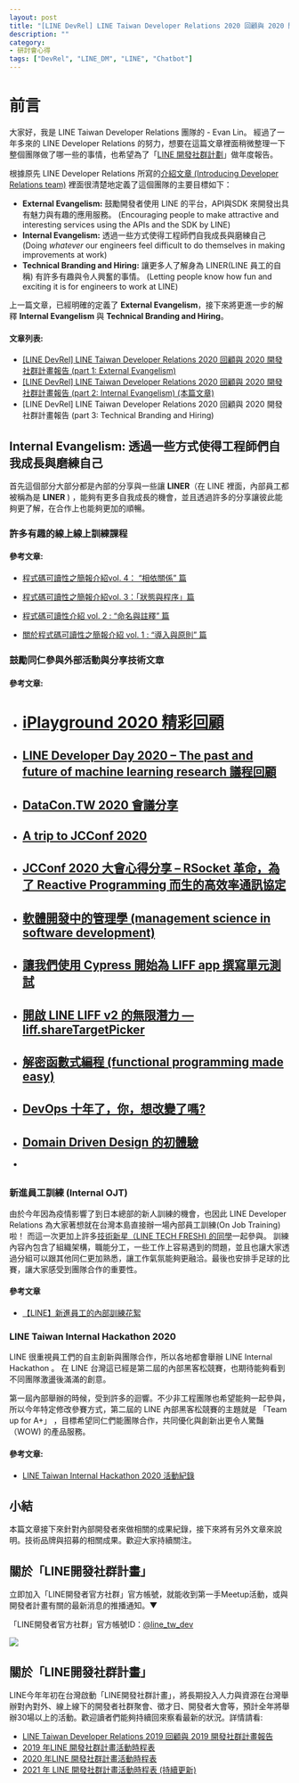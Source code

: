 ```yaml
---
layout: post
title: "[LINE DevRel] LINE Taiwan Developer Relations 2020 回顧與 2020 開發社群計畫報告 (part 2: Internal Evangelism)"
description: ""
category: 
- 研討會心得
tags: ["DevRel", "LINE_DM", "LINE", "Chatbot"]
---
```




# 前言

大家好，我是 LINE Taiwan Developer Relations 團隊的  - Evan Lin。 經過了一年多來的 LINE Developer Relations 的努力，想要在這篇文章裡面稍微整理一下整個團隊做了哪一些的事情，也希望為了「[LINE 開發社群計劃](https://engineering.linecorp.com/zh-hant/blog/line-taiwan-developer-relations-2019-plan/)」做年度報告。

根據原先 LINE Developer Relations 所寫的[介紹文章 (Introducing Developer Relations team)](https://engineering.linecorp.com/en/blog/introducing-developer-relations-team/) 裡面很清楚地定義了這個團隊的主要目標如下：

- **External Evangelism:** 鼓勵開發者使用 LINE 的平台，API與SDK 來開發出具有魅力與有趣的應用服務。 (Encouraging people to make attractive and interesting services using the APIs and the SDK by LINE) 
- **Internal Evangelism:** 透過一些方式使得工程師們自我成長與磨練自己 (Doing *whatever* our engineers feel difficult to do themselves in making improvements at work)
- **Technical Branding and Hiring:** 讓更多人了解身為 LINER(LINE 員工的自稱) 有許多有趣與令人興奮的事情。 (Letting people know how fun and exciting it is for engineers to work at LINE)

上一篇文章，已經明確的定義了 **External Evangelism**，接下來將更進一步的解釋 **Internal Evangelism** 與 **Technical Branding and Hiring**。

#### 文章列表:

- [[LINE DevRel] LINE Taiwan Developer Relations 2020 回顧與 2020 開發社群計畫報告 (part 1: External Evangelism)](http://www.evanlin.com/devrel-2020-1/)
- [[LINE DevRel] LINE Taiwan Developer Relations 2020 回顧與 2020 開發社群計畫報告 (part 2: Internal Evangelism)  (本篇文章)](http://www.evanlin.com/devrel-2020-2/)
- [LINE DevRel] LINE Taiwan Developer Relations 2020 回顧與 2020 開發社群計畫報告 (part 3: Technical Branding and Hiring)

##  **Internal Evangelism:** 透過一些方式使得工程師們自我成長與磨練自己

<script async class="speakerdeck-embed" data-id="5e0fd8e4633d4fb892dd2ee930057642" data-ratio="1.77777777777778" src="//speakerdeck.com/assets/embed.js"></script>


首先這個部分大部分都是內部的分享與一些讓 **LINER**（在 LINE 裡面，內部員工都被稱為是 **LINER** ) ，能夠有更多自我成長的機會，並且透過許多的分享讓彼此能夠更了解，在合作上也能夠更加的順暢。 

### 許多有趣的線上線上訓練課程


#### 參考文章:

- [程式碼可讀性之簡報介紹vol. 4： “相依關係” 篇](https://engineering.linecorp.com/zh-hant/blog/code-readability-vol4/)

- [程式碼可讀性之簡報介紹vol. 3：「狀態與程序」篇](https://engineering.linecorp.com/zh-hant/blog/code-readability-vol3-ch/)

- [程式碼可讀性介紹 vol. 2 : “命名與註釋” 篇](https://engineering.linecorp.com/zh-hant/blog/code-readability-vol2-ch/)

- [關於程式碼可讀性之簡報介紹 vol. 1 : “導入與原則” 篇](https://engineering.linecorp.com/zh-hant/blog/code-readability-vol1-ch/)



### 鼓勵同仁參與外部活動與分享技術文章



#### 參考文章:

- # [iPlayground 2020 精彩回顧](https://engineering.linecorp.com/zh-hant/blog/iplayground-2020/)

- ## [LINE Developer Day 2020 – The past and future of machine learning research 議程回顧](https://engineering.linecorp.com/zh-hant/blog/line-dev-day-2020-the-past-and-future-of-machine-learning-research/)

- ## [DataCon.TW 2020 會議分享](https://engineering.linecorp.com/zh-hant/blog/datacon-2020/)

- ## [A trip to JCConf 2020](https://engineering.linecorp.com/zh-hant/blog/a-trip-to-jcconf-2020/)

- ## [JCConf 2020 大會心得分享 – RSocket 革命，為了 Reactive Programming 而生的高效率通訊協定](https://engineering.linecorp.com/zh-hant/blog/jcconf-2020-sharing-rsocket/)

- ## [軟體開發中的管理學 (management science in software development)](https://engineering.linecorp.com/zh-hant/blog/management-science-in-software-developement/)

- ## [讓我們使用 Cypress 開始為 LIFF app 撰寫單元測試](https://engineering.linecorp.com/zh-hant/blog/cypress-liff-unit-test/)

- ## [開啟 LINE LIFF v2 的無限潛力 — liff.shareTargetPicker](https://engineering.linecorp.com/zh-hant/blog/start-liff-v2-sharetargetpicker-power/)

- ## [解密函數式編程 (functional programming made easy)](https://engineering.linecorp.com/zh-hant/blog/functional-programming-made-easy/)

- ## [DevOps 十年了，你，想改變了嗎?](https://engineering.linecorp.com/zh-hant/blog/tech-sharing-devops/)

- ## [Domain Driven Design 的初體驗](https://engineering.linecorp.com/zh-hant/blog/domain-driven-design/)

- 

  ## 



### 新進員工訓練 (Internal OJT) 

<script async class="speakerdeck-embed" data-slide="22" data-id="ad721201af124c62b35ef111a1a81374" data-ratio="1.77777777777778" src="//speakerdeck.com/assets/embed.js"></script>

由於今年因為疫情影響了到日本總部的新人訓練的機會，也因此 LINE Developer Relations 為大家著想就在台灣本島直接辦一場內部員工訓練(On Job Training)啦！ 而這一次更加上許多[技術新星（LINE TECH FRESH) 的同學](https://engineering.linecorp.com/zh-hant/blog/tech-fresh-2020/)一起參與。 訓練內容內包含了組織架構，職能分工，一些工作上容易遇到的問題，並且也讓大家透過分組可以跟其他同仁更加熟悉，讓工作氣氛能夠更融洽。最後也安排手足球的比賽，讓大家感受到團隊合作的重要性。

#### 參考文章
- [【LINE】新進員工的內部訓練花絮](https://engineering.linecorp.com/zh-hant/blog/2020-new-employee-traning/)



### LINE Taiwan Internal Hackathon 2020 

<script async class="speakerdeck-embed" data-slide="23" data-id="ad721201af124c62b35ef111a1a81374" data-ratio="1.77777777777778" src="//speakerdeck.com/assets/embed.js"></script>

LINE 很重視員工們的自主創新與團隊合作，所以各地都會舉辦 LINE Internal Hackathon 。 在 LINE 台灣這已經是第二屆的內部黑客松競賽，也期待能夠看到不同團隊激盪後滿滿的創意。

第一屆內部舉辦的時候，受到許多的迴響。不少非工程團隊也希望能夠一起參與，所以今年特定修改參賽方式，第二屆的 LINE 內部黑客松競賽的主題就是 「Team up for A+」 ，目標希望同仁們能團隊合作，共同優化與創新出更令人驚豔（WOW) 的產品服務。

#### 參考文章:

- [LINE Taiwan Internal Hackathon 2020 活動紀錄](https://engineering.linecorp.com/zh-hant/blog/line-taiwan-internal-hackathon-2020/)



## 小結

本篇文章接下來針對內部開發者來做相關的成果紀錄，接下來將有另外文章來說明。技術品牌與招募的相關成果。歡迎大家持續關注。



## 關於「LINE開發社群計畫」

立即加入「LINE開發者官方社群」官方帳號，就能收到第一手Meetup活動，或與開發者計畫有關的最新消息的推播通知。▼

「LINE開發者官方社群」官方帳號ID：[@line_tw_dev](https://lin.ee/s5RsZHo)

![](http://www.evanlin.com/images/2020/line-tw-dev-qr.png)

## 關於「LINE開發社群計畫」

LINE今年年初在台灣啟動「LINE開發社群計畫」，將長期投入人力與資源在台灣舉辦對內對外、線上線下的開發者社群聚會、徵才日、開發者大會等，預計全年將舉辦30場以上的活動。歡迎讀者們能夠持續回來察看最新的狀況。詳情請看:

- [LINE Taiwan Developer Relations 2019 回顧與 2019 開發社群計畫報告](https://engineering.linecorp.com/zh-hant/blog/line-taiwan-developer-relations-2019/)
- [2019 年LINE 開發社群計畫活動時程表](https://engineering.linecorp.com/zh-hant/blog/line-taiwan-developer-relations-2019-plan/)
- [2020 年LINE 開發社群計畫活動時程表](https://engineering.linecorp.com/zh-hant/blog/2020-line-tw-devrel/)
- [2021 年 LINE 開發社群計畫活動時程表 (持續更新)](https://engineering.linecorp.com/zh-hant/blog/2021-line-tw-devrel/)

